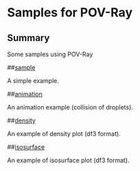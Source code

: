 # Samples for POV-Ray

## Summary

Some samples using POV-Ray

##[sample](sample)

A simple example.

##[animation](animation)

An animation example (collision of droplets).

##[density](density)

An example of density plot (df3 format).

##[isosurface](isosurface)

An example of isosurface plot (df3 format).
